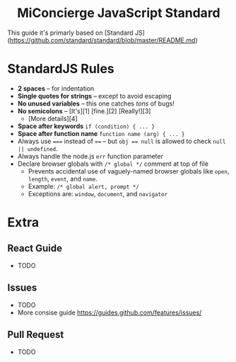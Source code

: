 <h1 align="center">
  MiConcierge JavaScript Standard
</h1>

This guide it's primarly based on [Standard JS] (https://github.com/standard/standard/blob/master/README.md)

# StandardJS Rules

- **2 spaces** – for indentation
- **Single quotes for strings** – except to avoid escaping
- **No unused variables** – this one catches *tons* of bugs!
- **No semicolons** – [It's][1] [fine.][2] [Really!][3]
  - [More details][4]
- **Space after keywords** `if (condition) { ... }`
- **Space after function name** `function name (arg) { ... }`
- Always use `===` instead of `==` – but `obj == null` is allowed to check `null || undefined`.
- Always handle the node.js `err` function parameter
- Declare browser globals with `/* global */` comment at top of file
  - Prevents accidental use of vaguely-named browser globals like `open`, `length`,
    `event`, and `name`.
  - Example: `/* global alert, prompt */`
  - Exceptions are: `window`, `document`, and `navigator`


# Extra

## React Guide
  - TODO

## Issues
  - TODO
  - More consise guide https://guides.github.com/features/issues/

## Pull Request
  - TODO
